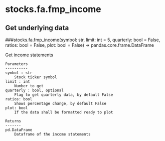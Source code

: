 # stocks.fa.fmp_income

## Get underlying data 
###stocks.fa.fmp_income(symbol: str, limit: int = 5, quarterly: bool = False, ratios: bool = False, plot: bool = False) -> pandas.core.frame.DataFrame

Get income statements

    Parameters
    ----------
    symbol : str
        Stock ticker symbol
    limit : int
        Number to get
    quarterly : bool, optional
        Flag to get quarterly data, by default False
    ratios: bool
        Shows percentage change, by default False
    plot: bool
        If the data shall be formatted ready to plot

    Returns
    -------
    pd.DataFrame
        Dataframe of the income statements

